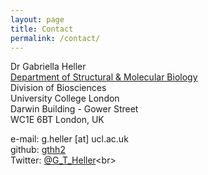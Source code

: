 ```yaml
---
layout: page
title: Contact
permalink: /contact/
---
```


<p>Dr Gabriella Heller<br>
<a href="https://www.ucl.ac.uk/biosciences/structural-and-molecular-biology">Department of Structural & Molecular Biology</a><br>
Division of Biosciences<br>
University College London<br>
Darwin Building - Gower Street<br>
WC1E 6BT London, UK<br>

e-mail: g.heller [at] ucl.ac.uk<br>
github: [gthh2](https://github.com/gthh2)<br>
Twitter: [@G_T_Heller]([https://www.ucl.ac.uk/biosciences/structural-and-molecular-biology](https://twitter.com/G_T_Heller)https://twitter.com/G_T_Heller)<br>
</p>
